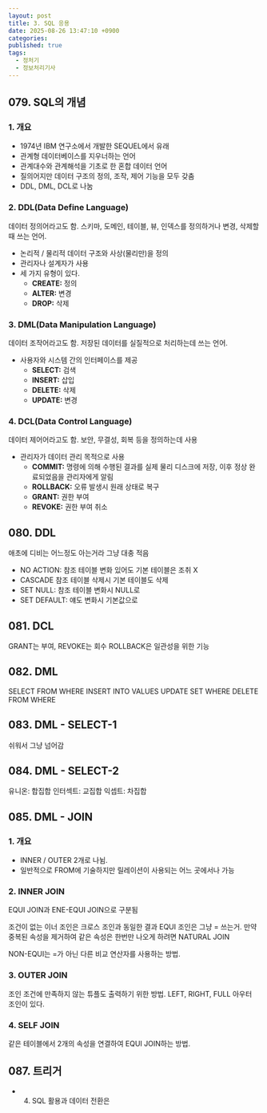 ```yaml
---
layout: post
title: 3. SQL 응용
date: 2025-08-26 13:47:10 +0900
categories:
published: true
tags:
  - 정처기
  - 정보처리기사
---
```

## 079. SQL의 개념
### 1. 개요
- 1974년 IBM 연구소에서 개발한 SEQUEL에서 유래
- 관계형 데이터베이스를 지우너하는 언어
- 관계대수와 관계해석을 기초로 한 혼합 데이터 언어
- 질의어지만 데이터 구조의 정의, 조작, 제어 기능을 모두 갖춤
- DDL, DML, DCL로 나눔

### 2. DDL(Data Define Language)
데이터 정의어라고도 함. 스키마, 도메인, 테이블, 뷰, 인덱스를 정의하거나 변경, 삭제할 때 쓰는 언어.
- 논리적 / 물리적 데이터 구조와 사상(물리만)을 정의
- 관리자나 설계자가 사용
- 세 가지 유형이 있다.
	- **CREATE:** 정의
	- **ALTER:** 변경
	- **DROP:** 삭제

### 3. DML(Data Manipulation Language)
데이터 조작어라고도 함. 저장된 데이터를 실질적으로 처리하는데 쓰는 언어.
- 사용자와 시스템 간의 인터페이스를 제공
	- **SELECT:** 검색
	- **INSERT:** 삽입
	- **DELETE:** 삭제
	- **UPDATE:** 변경

### 4. DCL(Data Control Language) 
데이터 제어어라고도 함. 보안, 무결성, 회복 등을 정의하는데 사용
- 관리자가 데이터 관리 목적으로 사용
	- **COMMIT:** 명령에 의해 수행된 결과를 실제 물리 디스크에 저장, 이후 정상 완료되었음을 관리자에게 알림
	- **ROLLBACK:** 오류 발생시 원래 상태로 복구
	- **GRANT:** 권한 부여
	- **REVOKE:** 권한 부여 취소

## 080. DDL
애초에 디비는 어느정도 아는거라 그냥 대충 적음
- NO ACTION: 참조 테이블 변화 있어도 기본 테이블은 조취 X
- CASCADE 참조 테이블 삭제시 기본 테이블도 삭제
- SET NULL: 참조 테이블 변화시 NULL로
- SET DEFAULT: 얘도 변화시 기본값으로

## 081. DCL
GRANT는 부여, REVOKE는 회수
ROLLBACK은 일관성을 위한 기능

## 082. DML
SELECT FROM WHERE
INSERT INTO VALUES
UPDATE SET WHERE
DELETE FROM WHERE

## 083. DML - SELECT-1
쉬워서 그냥 넘어감

## 084. DML - SELECT-2
유니온: 합집합
인터섹트: 교집합
익셉트: 차집합

## 085. DML - JOIN
### 1. 개요
- INNER / OUTER 2개로 나뉨.
- 일반적으로 FROM에 기술하지만 릴레이션이 사용되는 어느 곳에서나 가능

### 2. INNER JOIN
EQUI JOIN과 ENE-EQUI JOIN으로 구분됨

조건이 없는 이너 조인은 크로스 조인과 동일한 결과
EQUI 조인은 그냥 = 쓰는거.
만약 중복된 속성을 제거하여 같은 속성은 한번만 나오게 하려면 NATURAL JOIN

NON-EQUI는 =가 아닌 다른 비교 연산자를 사용하는 방법.

### 3. OUTER JOIN
조인 조건에 만족하지 않는 튜플도 출력하기 위한 방법.
LEFT, RIGHT, FULL 아우터 조인이 있다.

### 4. SELF JOIN
같은 테이블에서 2개의 속성을 연결하여 EQUI JOIN하는 방법.

## 087. 트리거
- 4. SQL 활용과 데이터 전환은 